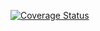 [![Coverage Status](https://coveralls.io/repos/github/schweigenderFlugel/prueba-tecnica/badge.svg?branch=solutions)](https://coveralls.io/github/schweigenderFlugel/prueba-tecnica?branch=solutions)
